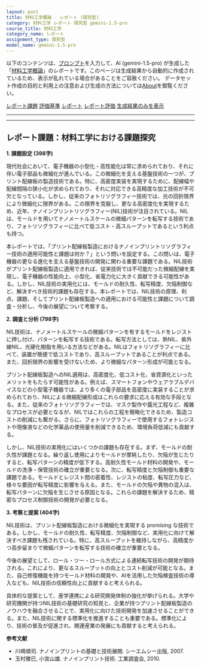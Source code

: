 ```yaml
---
layout: post
title: 材料工学概論 - レポート (探究型)
category: 材料工学 レポート 探究型 gemini-1.5-pro
course_title: 材料工学
category_name: レポート
assignment_type: 探究型
model_name: gemini-1.5-pro
---
```


以下のコンテンツは、[プロンプト](http://127.0.0.1:8000/generated/材料工学/gemini-1.5-pro/prompt_レポート-探究型.md)を入力して、AI (gemini-1.5-pro) が生成した「[材料工学概論](/contents/材料工学/)」のレポートです。このページは生成結果から自動的に作成されているため、表示が乱れている場合があることをご容赦ください。
データセット作成の目的と利用上の注意および生成の方法については[About](/About)を御覧ください。

[レポート課題](../レポート課題-探究型)
[評価基準](../評価基準-探究型)
[レポート](../レポート-探究型)
[レポート評価](../レポート評価-探究型)
[生成結果のみを表示](http://127.0.0.1:8000/generated/材料工学/gemini-1.5-pro/レポート-探究型.md)
  

***
***
  
## レポート課題：材料工学における課題探究

**1. 課題設定 (398字)**

現代社会において、電子機器の小型化・高性能化は常に求められており、それに伴い電子部品も微細化が進んでいる。この微細化を支える基盤技術の一つが、プリント配線板の製造技術である。特に、高密度実装を実現するために、配線幅や配線間隔の狭小化が求められており、それに対応できる高精度な加工技術が不可欠となっている。しかし、従来のフォトリソグラフィー技術では、光の回折限界により微細化に限界がある。この限界を克服し、更なる高密度化を実現するため、近年、ナノインプリントリソグラフィー(NIL)技術が注目されている。NILは、モールドを用いてナノメートルスケールの微細パターンを転写する技術であり、フォトリソグラフィーに比べて低コスト・高スループットであるという利点も持つ。

本レポートでは、「プリント配線板製造におけるナノインプリントリソグラフィー技術の適用可能性と課題は何か？」という問いを設定する。この問いは、電子機器の更なる進化を支える基盤技術の開発に関わる重要な課題である。NIL技術がプリント配線板製造に適用できれば、従来技術では不可能だった微細配線を実現し、電子機器の性能向上、小型化、省電力化に大きく貢献できる可能性がある。しかし、NIL技術の実用化には、モールドの耐久性、転写精度、欠陥制御など、解決すべき技術的課題も存在する。本レポートでは、NIL技術の原理、利点、課題、そしてプリント配線板製造への適用における可能性と課題について調査・分析し、今後の展望について考察する。


**2. 調査と分析 (798字)**

NIL技術は、ナノメートルスケールの微細パターンを有するモールドをレジストに押し付け、パターンを転写する技術である。転写方法としては、熱NIL、紫外線NIL、光硬化樹脂を用いる方法などがある。NILはフォトリソグラフィーに比べて、装置が簡便で低コストであり、高スループットであることが利点である。また、回折限界の影響を受けないため、より微細なパターン形成が可能となる。

プリント配線板製造へのNIL適用は、高密度化、低コスト化、省資源化といったメリットをもたらす可能性がある。例えば、スマートフォンやウェアラブルデバイスなどの小型電子機器では、より多くの電子部品を高密度に実装することが求められており、NILによる微細配線形成はこれらの要求に応える有効な手段となる。また、従来のフォトリソグラフィーでは、マスク製作や露光工程など、複雑なプロセスが必要となるが、NILではこれらの工程を簡略化できるため、製造コストの削減にも繋がる。さらに、フォトリソグラフィーで使用するフォトレジストや現像液などの化学薬品の使用量を削減できるため、環境負荷低減にも貢献する。

しかし、NIL技術の実用化にはいくつかの課題も存在する。まず、モールドの耐久性が課題となる。繰り返し使用によりモールドが摩耗したり、欠陥が生じたりすると、転写パターンの精度が低下する。高耐久性モールド材料の開発や、モールドの洗浄・保管技術の確立が重要となる。次に、転写精度と欠陥制御も重要な課題である。モールドとレジスト間の密着性、レジストの粘度、転写圧力など、様々な要因が転写精度に影響を与える。また、モールドの欠陥や異物の混入は、転写パターンに欠陥を生じさせる原因となる。これらの課題を解決するため、精密なプロセス制御技術の開発が必要となる。


**3. 考察と提案 (404字)**

NIL技術は、プリント配線板製造における微細化を実現する promising な技術である。しかし、モールドの耐久性、転写精度、欠陥制御など、実用化に向けて解決すべき課題も残されている。特に、高スループットを維持しながら、高精度かつ高歩留まりで微細パターンを転写する技術の確立が重要となる。

今後の展望として、ロール・ツー・ロール方式による連続転写技術の開発が期待される。これにより、更なるスループットの向上とコスト削減が可能となる。また、自己修復機能を持つモールド材料の開発や、AIを活用した欠陥検査技術の導入なども、NIL技術の信頼性向上に貢献すると考えられる。

具体的な提案として、産学連携による研究開発体制の強化が挙げられる。大学や研究機関が持つNIL技術の基礎研究の知見と、企業が持つプリント配線板製造のノウハウを融合させることで、実用化に向けた技術開発を加速させることができる。また、NIL技術に関する標準化を推進することも重要である。標準化により、技術の普及が促進され、関連産業の発展にも貢献すると考えられる。


**参考文献**

*  川崎順司. ナノインプリントの基礎と技術展開. シーエムシー出版, 2007.
*  玉村雅巳, 小宮山雄. ナノインプリント技術. 工業調査会, 2010.
